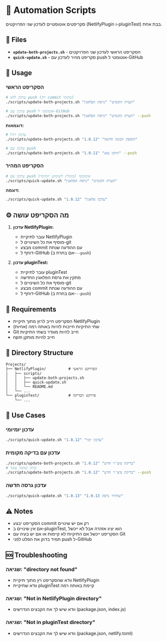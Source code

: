 # 🤖 Automation Scripts

סקריפטים אוטומטיים לעדכון שני הפרויקטים (NetlifyPlugin ו-pluginTest) בבת אחת.

## 📁 Files

- **`update-both-projects.sh`** - הסקריפט הראשי לעדכון שני הפרויקטים
- **`quick-update.sh`** - סקריפט מהיר לעדכון עם push אוטומטי ל-GitHub

## 🚀 Usage

### הסקריפט הראשי

```bash
# עדכון ללא push (רק commit מקומי)
./scripts/update-both-projects.sh "הערת הקומיט" "גרסת הפלאגין"

# עדכון עם push אוטומטי ל-GitHub
./scripts/update-both-projects.sh "הערת הקומיט" "גרסת הפלאגין" --push
```

**דוגמאות:**
```bash
# עדכון רגיל
./scripts/update-both-projects.sh "הוספת תכונה חדשה" "1.0.12"

# עדכון עם push
./scripts/update-both-projects.sh "תיקון באג" "1.0.11" --push
```

### הסקריפט המהיר

```bash
# עדכון עם push אוטומטי (מומלץ לשימוש יומיומי)
./scripts/quick-update.sh "הערת הקומיט" "גרסת הפלאגין"
```

**דוגמה:**
```bash
./scripts/quick-update.sh "עדכון פלאגין" "1.0.12"
```

## ⚙️ מה הסקריפט עושה

1. **עדכון NetlifyPlugin:**
   - עובר לתיקיית NetlifyPlugin
   - מוסיף את כל השינויים ל-git
   - מבצע commit עם ההודעה שנתת
   - דוחף ל-GitHub (אם בחרת ב-`--push`)

2. **עדכון pluginTest:**
   - עובר לתיקיית pluginTest
   - מתקין את גרסת הפלאגין החדשה
   - מוסיף את כל השינויים ל-git
   - מבצע commit עם ההודעה שנתת
   - דוחף ל-GitHub (אם בחרת ב-`--push`)

## 🔧 Requirements

- הסקריפט חייב לרוץ מתוך תיקיית NetlifyPlugin
- שתי התיקיות חייבות להיות באותה רמה (אחיות)
- Git חייב להיות מוגדר בשתי התיקיות
- npm חייב להיות מותקן

## 📁 Directory Structure

```
Projects/
├── NetlifyPlugin/          # הפרויקט הראשי
│   ├── scripts/
│   │   ├── update-both-projects.sh
│   │   ├── quick-update.sh
│   │   └── README.md
│   └── ...
└── pluginTest/             # פרויקט הבדיקה
    └── ...
```

## 🎯 Use Cases

### עדכון יומיומי
```bash
./scripts/quick-update.sh "עדכון יומי" "1.0.12"
```

### עדכון עם בדיקה מקומית
```bash
./scripts/update-both-projects.sh "בדיקת פיצ'ר חדש" "1.0.12"
# בדוק שהכל עובד
./scripts/update-both-projects.sh "בדיקת פיצ'ר חדש" "1.0.12" --push
```

### עדכון גרסה חדשה
```bash
./scripts/quick-update.sh "שחרור גרסה 1.0.13" "1.0.13"
```

## ⚠️ Notes

- הסקריפט יבצע commit רק אם יש שינויים
- אם אין שינויים ב-pluginTest, הוא יציג אזהרה אבל לא ייכשל
- הסקריפט ייכשל אם התיקיות לא קיימות או אם יש בעיה עם Git
- תמיד בדוק את הפלט לפני push ל-GitHub

## 🆘 Troubleshooting

### שגיאה: "directory not found"
- וודא שהסקריפט רץ מתוך תיקיית NetlifyPlugin
- וודא שתיקיית pluginTest קיימת באותה רמה

### שגיאה: "Not in NetlifyPlugin directory"
- וודא שיש לך את הקבצים הנדרשים (package.json, index.js)

### שגיאה: "Not in pluginTest directory"
- וודא שיש לך את הקבצים הנדרשים (package.json, netlify.toml)
